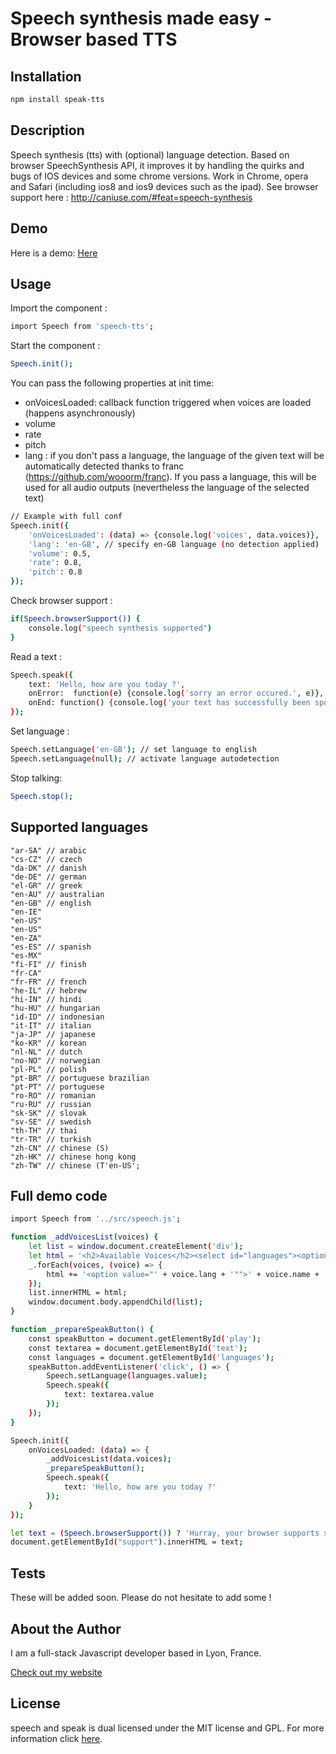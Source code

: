 Speech synthesis made easy - Browser based TTS
===

## Installation

```bash
npm install speak-tts
```

## Description

Speech synthesis (tts) with (optional) language detection. Based on browser SpeechSynthesis API, it improves it by handling the quirks and bugs of IOS devices and some chrome versions. Work in Chrome, opera and Safari (including ios8 and ios9 devices such as the ipad).
See browser support here : http://caniuse.com/#feat=speech-synthesis

## Demo

Here is a demo:
[Here](http://experiments.thomschell.com/speak-tts/demo/dist)

## Usage

Import the component :

```bash
import Speech from 'speech-tts';
```

Start the component :

```bash
Speech.init();
```

You can pass the following properties at init time:
- onVoicesLoaded: callback function triggered when voices are loaded (happens asynchronously)
- volume
- rate
- pitch
- lang : if you don't pass a language, the language of the given text will be automatically detected thanks to franc (https://github.com/wooorm/franc). If you pass a language, this will be used for all audio outputs (nevertheless the language of the selected text)

```bash
// Example with full conf
Speech.init({
	'onVoicesLoaded': (data) => {console.log('voices', data.voices)},
    'lang': 'en-GB', // specify en-GB language (no detection applied)
    'volume': 0.5,
    'rate': 0.8,
    'pitch': 0.8
});
```
Check browser support :

```bash
if(Speech.browserSupport()) {
	console.log("speech synthesis supported")
}
```

Read a text :

```bash
Speech.speak({
	text: 'Hello, how are you today ?',
	onError:  function(e) {console.log('sorry an error occured.', e)}, // optionnal error callback
	onEnd: function() {console.log('your text has successfully been spoken.')} // optionnal onEnd callback
});
```

Set language :

```bash
Speech.setLanguage('en-GB'); // set language to english
Speech.setLanguage(null); // activate language autodetection
```

Stop talking:

```bash
Speech.stop();
```

## Supported languages
	"ar-SA" // arabic
	"cs-CZ" // czech
	"da-DK" // danish
	"de-DE" // german
	"el-GR" // greek
	"en-AU" // australian
	"en-GB" // english
	"en-IE"
	"en-US"
	"en-US"
	"en-ZA"
	"es-ES" // spanish
	"es-MX"
	"fi-FI" // finish
	"fr-CA"
	"fr-FR" // french
	"he-IL" // hebrew
	"hi-IN" // hindi
	"hu-HU" // hungarian
	"id-ID" // indonesian
	"it-IT" // italian
	"ja-JP" // japanese
	"ko-KR" // korean
	"nl-NL" // dutch
	"no-NO" // norwegian
	"pl-PL" // polish
	"pt-BR" // portuguese brazilian
	"pt-PT" // portuguese
	"ro-RO" // romanian
	"ru-RU" // russian
	"sk-SK" // slovak
	"sv-SE" // swedish
	"th-TH" // thai
	"tr-TR" // turkish
	"zh-CN" // chinese (S)
	"zh-HK" // chinese hong kong
	"zh-TW" // chinese (T'en-US';

## Full demo code

```bash
import Speech from '../src/speech.js';

function _addVoicesList(voices) {
	let list = window.document.createElement('div');
	let html = '<h2>Available Voices</h2><select id="languages"><option value="">autodetect language</option>';
	_.forEach(voices, (voice) => {
		html += '<option value="' + voice.lang + '"">' + voice.name + ' (' + voice.lang + ')</option>';
	});
	list.innerHTML = html;
	window.document.body.appendChild(list);
}

function _prepareSpeakButton() {
	const speakButton = document.getElementById('play');
	const textarea = document.getElementById('text');
	const languages = document.getElementById('languages');
	speakButton.addEventListener('click', () => {
		Speech.setLanguage(languages.value);
		Speech.speak({
			text: textarea.value
		});
	});
}

Speech.init({
	onVoicesLoaded: (data) => {
		_addVoicesList(data.voices);
		_prepareSpeakButton();
		Speech.speak({
			text: 'Hello, how are you today ?'
		});
	}
});

let text = (Speech.browserSupport()) ? 'Hurray, your browser supports speech synthesis' : "Your browser does NOT support speech synthesis. Try using Chrome of Safari instead !";
document.getElementById("support").innerHTML = text;
```

## Tests

These will be added soon. Please do not hesitate to add some !

## About the Author

I am a full-stack Javascript developer based in Lyon, France.

[Check out my website](http://www.thomschell.com)

## License

speech and speak is dual licensed under the MIT license and GPL.
For more information click [here](https://opensource.org/licenses/MIT).

